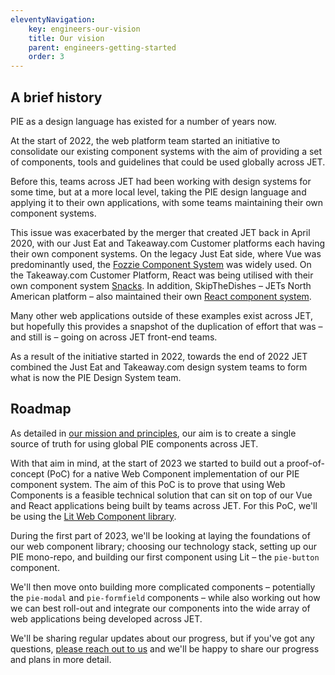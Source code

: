 ```yaml
---
eleventyNavigation:
    key: engineers-our-vision
    title: Our vision
    parent: engineers-getting-started
    order: 3
---
```



## A brief history

PIE as a design language has existed for a number of years now.

At the start of 2022, the web platform team started an initiative to consolidate our existing component systems with the aim of providing a set of components, tools and guidelines that could be used globally across JET.

Before this, teams across JET had been working with design systems for some time, but at a more local level, taking the PIE design language and applying it to their own applications, with some teams maintaining their own component systems.

This issue was exacerbated by the merger that created JET back in April 2020, with our Just Eat and Takeaway.com Customer platforms each having their own component systems.  On the legacy Just Eat side, where Vue was predominantly used, the [Fozzie Component System](https://github.com/justeattakeaway/fozzie-components) was widely used. On the Takeaway.com Customer Platform, React was being utilised with their own component system [Snacks](https://snacks.takeaway.com/). In addition, SkipTheDishes – JETs North American platform – also maintained their own [React component system](https://github.com/justeat/pie-project).

Many other web applications outside of these examples exist across JET, but hopefully this provides a snapshot of the duplication of effort that was – and still is – going on across JET front-end teams.

As a result of the initiative started in 2022, towards the end of 2022 JET combined the Just Eat and Takeaway.com design system teams to form what is now the PIE Design System team.

## Roadmap

As detailed in [our mission and principles](/all-about-pie/our-vision/), our aim is to create a single source of truth for using global PIE components across JET.

With that aim in mind, at the start of 2023 we started to build out a proof-of-concept (PoC) for a native Web Component implementation of our PIE component system. The aim of this PoC is to prove that using Web Components is a feasible technical solution that can sit on top of our Vue and React applications being built by teams across JET. For this PoC, we'll be using the [Lit Web Component library](https://lit.dev/).

During the first part of 2023, we'll be looking at laying the foundations of our web component library; choosing our technology stack, setting up our PIE mono-repo, and building our first component using Lit – the `pie-button` component.

We'll then move onto building more complicated components – potentially the `pie-modal` and `pie-formfield` components – while also working out how we can best roll-out and integrate our components into the wide array of web applications being developed across JET.

We'll be sharing regular updates about our progress, but if you've got any questions, [please reach out to us](/support/contact-us/) and we'll be happy to share our progress and plans in more detail.
